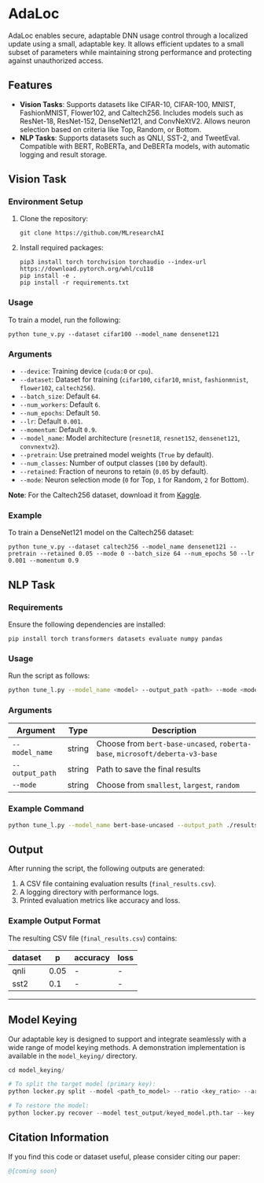 # AdaLoc

AdaLoc enables secure, adaptable DNN usage control through a localized update using a small, adaptable key. It allows efficient updates to a small subset of parameters while maintaining strong performance and protecting against unauthorized access.

## Features

- **Vision Tasks**: Supports datasets like CIFAR-10, CIFAR-100, MNIST, FashionMNIST, Flower102, and Caltech256. Includes models such as ResNet-18, ResNet-152, DenseNet121, and ConvNeXtV2. Allows neuron selection based on criteria like Top, Random, or Bottom.
- **NLP Tasks**: Supports datasets such as QNLI, SST-2, and TweetEval. Compatible with BERT, RoBERTa, and DeBERTa models, with automatic logging and result storage.

## Vision Task

### Environment Setup

1. Clone the repository:

   ```
   git clone https://github.com/MLresearchAI
   ```

2. Install required packages:

   ```
   pip3 install torch torchvision torchaudio --index-url https://download.pytorch.org/whl/cu118
   pip install -e .
   pip install -r requirements.txt
   ```

### Usage

To train a model, run the following:

```
python tune_v.py --dataset cifar100 --model_name densenet121
```

### Arguments

- `--device`: Training device (`cuda:0` or `cpu`).
- `--dataset`: Dataset for training (`cifar100`, `cifar10`, `mnist`, `fashionmnist`, `flower102`, `caltech256`).
- `--batch_size`: Default `64`.
- `--num_workers`: Default `6`.
- `--num_epochs`: Default `50`.
- `--lr`: Default `0.001`.
- `--momentum`: Default `0.9`.
- `--model_name`: Model architecture (`resnet18`, `resnet152`, `densenet121`, `convnextv2`).
- `--pretrain`: Use pretrained model weights (`True` by default).
- `--num_classes`: Number of output classes (`100` by default).
- `--retained`: Fraction of neurons to retain (`0.05` by default).
- `--mode`: Neuron selection mode (`0` for Top, `1` for Random, `2` for Bottom).

**Note**: For the Caltech256 dataset, download it from [Kaggle](https://www.kaggle.com/datasets/jessicali9530/caltech256).

### Example

To train a DenseNet121 model on the Caltech256 dataset:

```
python tune_v.py --dataset caltech256 --model_name densenet121 --pretrain --retained 0.05 --mode 0 --batch_size 64 --num_epochs 50 --lr 0.001 --momentum 0.9
```

## NLP Task

### Requirements

Ensure the following dependencies are installed:

```
pip install torch transformers datasets evaluate numpy pandas
```

### Usage

Run the script as follows:

```bash
python tune_l.py --model_name <model> --output_path <path> --mode <mode>
```

### Arguments

| Argument        | Type   | Description                                                  |
| --------------- | ------ | ------------------------------------------------------------ |
| `--model_name`  | string | Choose from `bert-base-uncased`, `roberta-base`, `microsoft/deberta-v3-base` |
| `--output_path` | string | Path to save the final results                               |
| `--mode`        | string | Choose from `smallest`, `largest`, `random`                  |

### Example Command

```bash
python tune_l.py --model_name bert-base-uncased --output_path ./results --mode largest
```

## Output

After running the script, the following outputs are generated:

1. A CSV file containing evaluation results (`final_results.csv`).
2. A logging directory with performance logs.
3. Printed evaluation metrics like accuracy and loss.

### Example Output Format

The resulting CSV file (`final_results.csv`) contains:

| dataset | p    | accuracy | loss |
| ------- | ---- | -------- | ---- |
| qnli    | 0.05 | -        | -    |
| sst2    | 0.1  | -        | -    |

---

## Model Keying 

Our adaptable key is designed to support and integrate seamlessly with a wide range of model keying methods. A demonstration implementation is available in the `model_keying/` directory.

```python
cd model_keying/

# To split the target model (primary key):
python locker.py split --model <path_to_model> --ratio <key_ratio> --arch <architecture> --save ./test_output

# To restore the model:
python locker.py recover --model test_output/keyed_model.pth.tar --key test_output/key.pth.tar --arch <architecture> --save <save_path>
```



## Citation Information

If you find this code or dataset useful, please consider citing our paper:

```bib
@{coming soon}
```

